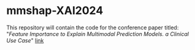 # mmshap-XAI2024

This repository will contain the code for the conference paper titled: 
"*Feature Importance to Explain Multimodal Prediction Models. a Clinical Use Case*" [link](https://doi.org/10.1007/978-3-031-63803-9_5)

